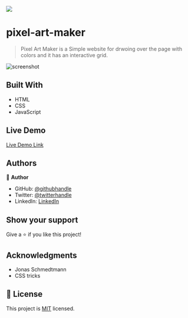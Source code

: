 
![](https://img.shields.io/badge/pixelartmaker-blueviolet)

# pixel-art-maker

> Pixel Art Maker is a Simple website for drwoing over the page with colors and it has an interactive grid.

![screenshot](./img/fabu.png)

## Built With

- HTML
- CSS
- JavaScript

## Live Demo

[Live Demo Link](https://fabuloustours.netlify.app/)


## Authors

👤 **Author**

- GitHub: [@githubhandle](https://github.com/Shaher-11)
- Twitter: [@twitterhandle](https://twitter.com/ShaherShamroukh/)
- LinkedIn: [LinkedIn](https://www.linkedin.com/in/shaher-shamroukh/)

## Show your support

Give a ⭐️ if you like this project!

## Acknowledgments

- Jonas Schmedtmann
- CSS tricks

## 📝 License

This project is [MIT](lic.url) licensed.
